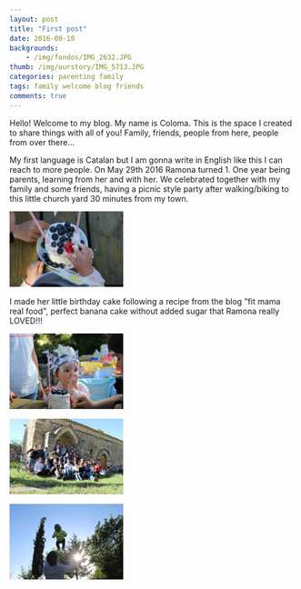 ```yaml
---
layout: post
title: "First post"
date: 2016-09-10
backgrounds:
    - /img/fondos/IMG_2632.JPG
thumb: /img/ourstory/IMG_5713.JPG
categories: parenting family
tags: family welcome blog friends  
comments: true
---
```


Hello! Welcome to my blog. My name is Coloma. This is the space I created to share things with all of you! Family, friends, people from here, people from over there...

My first language is Catalan but I am gonna write in English like this I can reach to more people.  On May 29th 2016 Ramona turned 1. One year being parents, learning from her and with her. We celebrated together with my family and some friends, having a picnic style party after walking/biking to this little church yard 30 minutes from my town.

<a href="/img/Bday/IMG_7339.jpg"> <img border="0" alt="Caption goes here" src = "/img/Bday/IMG_7339.jpg" width = "200"></a>

I made her little birthday cake following a recipe from the blog "fit mama real food", perfect banana cake without added sugar that Ramona really LOVED!!!

<a href="/img/Bday/IMG_7331.jpg"> <img border="0" alt="Caption goes here" src = "/img/Bday/IMG_7331.jpg" width = "200"></a>

<a href="/img/Bday/IMG_7417.jpg"> <img border="0" alt="Caption goes here" src = "/img/Bday/IMG_7417.jpg" width = "200"></a>



<a href="/img/Bday/IMG_7580.jpg"> <img border="0" alt="Caption goes here" src = "/img/Bday/IMG_7580.jpg" width = "200"></a>
